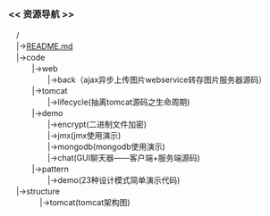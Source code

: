 ### << 资源导航 >>  

　/  
　|->[README.md](https://github.com/smallbug-vip/repo/blob/master/README.md)  
　|->code  
　　　|->web  
　　　　　|->back（ajax异步上传图片webservice转存图片服务器源码）  
　　　|->tomcat  
　　　　　|->lifecycle(抽离tomcat源码之生命周期)  
　　　|->demo  
　　　　　|->encrypt(二进制文件加密)  
　　　　　|->jmx(jmx使用演示)  
　　　　　|->mongodb(mongodb使用演示)  
　　　　　|->chat(GUI聊天器——客户端+服务端源码)  
　　　|->pattern  
　　　　　|->demo(23种设计模式简单演示代码)  
　|->structure  
　　　　|->tomcat(tomcat架构图)  
